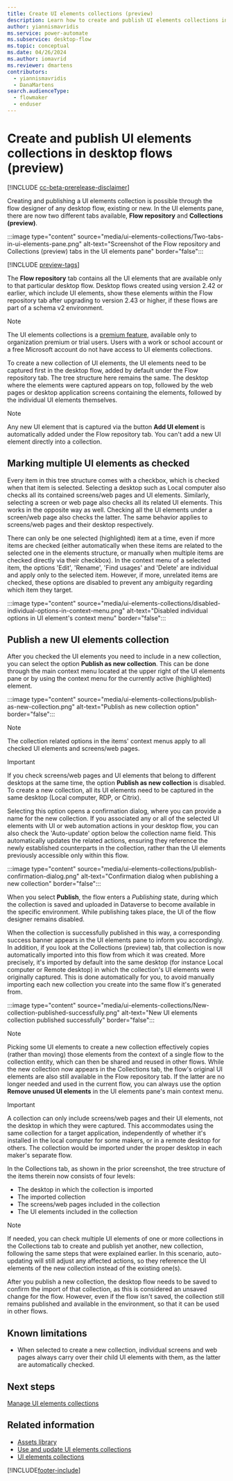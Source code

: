 ```yaml
---
title: Create UI elements collections (preview)
description: Learn how to create and publish UI elements collections in Power Automate desktop flows.
author: yiannismavridis
ms.service: power-automate
ms.subservice: desktop-flow
ms.topic: conceptual
ms.date: 04/26/2024
ms.author: iomavrid
ms.reviewer: dmartens
contributors:
  - yiannismavridis
  - DanaMartens
search.audienceType: 
  - flowmaker
  - enduser
---
```


# Create and publish UI elements collections in desktop flows (preview)

[!INCLUDE [cc-beta-prerelease-disclaimer](../includes/cc-beta-prerelease-disclaimer.md)]

Creating and publishing a UI elements collection is possible through the flow designer of any desktop flow, existing or new. In the UI elements pane, there are now two different tabs available, **Flow repository** and **Collections (preview)**.

:::image type="content" source="media/ui-elements-collections/Two-tabs-in-ui-elements-pane.png" alt-text="Screenshot of the Flow repository and Collections (preview) tabs in the UI elements pane" border="false":::

[!INCLUDE [preview-tags](../includes/cc-preview-features-definition.md)]

The **Flow repository** tab contains all the UI elements that are available only to that particular desktop flow. Desktop flows created using version 2.42 or earlier, which include UI elements, show these elements within the Flow repository tab after upgrading to version 2.43 or higher, if these flows are part of a schema v2 environment.

> [!NOTE]
> The UI elements collections is a [premium feature](premium-features.md), available only to organization premium or trial users. Users with a work or school account or a free Microsoft account do not have access to UI elements collections.

To create a new collection of UI elements, the UI elements need to be captured first in the desktop flow, added by default under the Flow repository tab. The tree structure here remains the same. The desktop where the elements were captured appears on top, followed by the web pages or desktop application screens containing the elements, followed by the individual UI elements themselves.

> [!NOTE]
> Any new UI element that is captured via the button **Add UI element** is automatically added under the Flow repository tab. You can't add a new UI element directly into a collection.

## Marking multiple UI elements as checked

Every item in this tree structure comes with a checkbox, which is checked when that item is selected. Selecting a desktop such as Local computer also checks all its contained screens/web pages and UI elements. Similarly, selecting a screen or web page also checks all its related UI elements. This works in the opposite way as well. Checking all the UI elements under a screen/web page also checks the latter. The same behavior applies to screens/web pages and their desktop respectively.

There can only be one selected (highlighted) item at a time, even if more items are checked (either automatically when these items are related to the selected one in the elements structure, or manually when multiple items are checked directly via their checkbox). In the context menu of a selected item, the options 'Edit', 'Rename', 'Find usages' and 'Delete' are individual and apply only to the selected item. However, if more, unrelated items are checked, these options are disabled to prevent any ambiguity regarding which item they target.

:::image type="content" source="media/ui-elements-collections/disabled-individual-options-in-context-menu.png" alt-text="Disabled individual options in UI element's context menu" border="false":::

## Publish a new UI elements collection

After you checked the UI elements you need to include in a new collection, you can select the option **Publish as new collection**. This can be done through the main context menu located at the upper right of the UI elements pane or by using the context menu for the currently active (highlighted) element.

:::image type="content" source="media/ui-elements-collections/publish-as-new-collection.png" alt-text="Publish as new collection option" border="false":::

> [!NOTE]
> The collection related options in the items' context menus apply to all checked UI elements and screens/web pages.

> [!IMPORTANT]
> If you check screens/web pages and UI elements that belong to different desktops at the same time, the option **Publish as new collection** is disabled. To create a new collection, all its UI elements need to be captured in the same desktop (Local computer, RDP, or Citrix).

Selecting this option opens a confirmation dialog, where you can provide a name for the new collection. If you associated any or all of the selected UI elements with UI or web automation actions in your desktop flow, you can also check the 'Auto-update' option below the collection name field. This automatically updates the related actions, ensuring they reference the newly established counterparts in the collection, rather than the UI elements previously accessible only within this flow.

:::image type="content" source="media/ui-elements-collections/publish-confirmation-dialog.png" alt-text="Confirmation dialog when publishing a new collection" border="false":::

When you select **Publish**, the flow enters a *Publishing* state, during which the collection is saved and uploaded in Dataverse to become available in the specific environment. While publishing takes place, the UI of the flow designer remains disabled.

When the collection is successfully published in this way, a corresponding success banner appears in the UI elements pane to inform you accordingly. In addition, if you look at the Collections (preview) tab, that collection is now automatically imported into this flow from which it was created. More precisely, it's imported by default into the same desktop (for instance Local computer or Remote desktop) in which the collection's UI elements were originally captured. This is done automatically for you, to avoid manually importing each new collection you create into the same flow it's generated from.

:::image type="content" source="media/ui-elements-collections/New-collection-published-successfully.png" alt-text="New UI elements collection published successfully" border="false":::

> [!NOTE]
> Picking some UI elements to create a new collection effectively copies (rather than moving) those elements from the context of a single flow to the collection entity, which can then be shared and reused in other flows. While the new collection now appears in the Collections tab, the flow's original UI elements are also still available in the Flow repository tab. If the latter are no longer needed and used in the current flow, you can always use the option **Remove unused UI elements** in the UI elements pane's main context menu.

> [!IMPORTANT]
> A collection can only include screens/web pages and their UI elements, not the desktop in which they were captured. This accommodates using the same collection for a target application, independently of whether it's installed in the local computer for some makers, or in a remote desktop for others. The collection would be imported under the proper desktop in each maker's separate flow.

In the Collections tab, as shown in the prior screenshot, the tree structure of the items therein now consists of four levels:

- The desktop in which the collection is imported
- The imported collection
- The screens/web pages included in the collection
- The UI elements included in the collection

> [!NOTE]
> If needed, you can check multiple UI elements of one or more collections in the Collections tab to create and publish yet another, new collection, following the same steps that were explained earlier. In this scenario, auto-updating will still adjust any affected actions, so they reference the UI elements of the new collection instead of the existing one(s).

After you publish a new collection, the desktop flow needs to be saved to confirm the import of that collection, as this is considered an unsaved change for the flow. However, even if the flow isn't saved, the collection still remains published and available in the environment, so that it can be used in other flows.

## Known limitations

- When selected to create a new collection, individual screens and web pages always carry over their child UI elements with them, as the latter are automatically checked.

## Next steps

[Manage UI elements collections](manage-ui-elements-collections.md)

## Related information

- [Assets library](assets-library.md)
- [Use and update UI elements collections](use-update-ui-elements-collections.md)
- [UI elements collections](ui-elements-collections.md)

[!INCLUDE[footer-include](../includes/footer-banner.md)]
